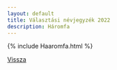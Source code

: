 ```yaml
---
layout: default
title: Választási névjegyzék 2022
description: Háromfa
---
```


{% include Haaromfa.html %}

[Vissza](./)